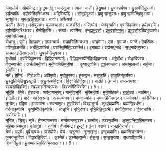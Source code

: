 

  
पिबा॒सोमं॑। सोम॑मिन्द्र। इ॒न्द्र॒मन्द॑तु। मन्द॑तुत्वा। त्वा॒यं। यन्ते॑। ते॒सु॒षाव॑। सु॒षाव॑हर्यश्व। सु॒सावेति॑सु॒साव॑। ह॒र्य॒श्वाद्रिः॑। ह॒र्य॒श्वेति॑हरिऽअश्व। अद्रि॒रित्यद्रिः॑।। सो॒तुर्बा॒हुभ्यां॑। बा॒हुभ्यां॒सुय॑तः। बा॒हुभ्या॒मिति॑बा॒हुऽभ्यां॑। सुय॑तो॒न। सुय॑त॒इति॒सुऽय॑तः। नार्वा॑। अर्वेत्यर्वा॑।।  
यस्ते॑। ते॒मदः॑। मदो॒युज्यः॑। युज्य॒श्चारुः॑। चारु॒रस्ति॑। अस्ति॒येन॑। येन॑वृ॒त्राणि॑। वृ॒त्राणि॑हर्यश्व। ह॒र्य॒श्व॒हंसि॑। ह॒र्य॒श्वेति॑हरिऽअश्व। हंसीति॒हंसि॑।। सत्वां। त्वामि॑न्द्र। इ॒न्द्र॒प्र॒भु॒व॒सो॒। प्र॒भु॒व॒सो॒म॒म॒त्तु॒। प्र॒भु॒व॒सो॒इति॑प्रभुऽवसो। म॒म॒त्त्विति॑ममत्तु।।  
बोधा॒सु। सुमे॑। मे॒म॒घ॒व॒न्। म॒घ॒व॒न्वाचं॑। म॒घ॒व॒न्निति॑मघऽवन्। वाच॒मेमां। एमां। इ॒मांयां। यान्ते॑। ते॒वशि॑ष्ठः। वशि॑ष्ठो॒अर्च॑ति। अर्च॑ति॒प्रश॑स्तिं। प्रश॑स्ति॒मिति॒प्रऽश॑स्तिं।। इ॒माब्रह्म॑। ब्रह्म॑सध॒मादे॑। स॒ध॒मादे॑जुषस्व। स॒ध॒माद॒इति॑स॒ध॒ऽमादे॑। जु॒ष॒स्वेति॑जुषस्व।।  
श्रु॒धीहवं॑। हवं॑विपिपा॒नस्य॑। वि॒पि॒पा॒नस्याद्रेः॑। वि॒पि॒पा॒नस्येति॑वि॒ऽपि॒पा॒नस्य॑। अद्रे॒र्बोधा॑। बोधा॒विप्र॑स्य। विप्र॒स्यार्च॑तः। अर्च॑तोमनी॒षां। म॒नी॒षामिति॑म॒नी॒षां।। कृ॒ष्वादुवां॑सि। दुवां॒स्यन्त॑मा। अन्त॑मा॒सचा॑। सचे॒मा। इ॒मेती॒मा।।  
नते॑। ते॒गिरः॑। गिरो॒अपि॑। अपि॑मृष्ये। मृ॒ष्ये॒तु॒रस्य॑। तु॒रस्य॒न। नसु॑ष्टु॒तिं। सु॒ष्टु॒तिम॑सु॒र्य॑स्य। सु॒स्तु॒तिमिति॑सु॒ऽस्तु॒तिं। अ॒सु॒र्य॑स्यवि॒द्वान्। वि॒द्वानिति॑वि॒द्वान्।। सदा॑ते। ते॒नाम॑। नाम॑स्वयशः। स्व॒य॒शो॒वि॒व॒क्मि॒। स्व॒य॒शइति॑स्वऽयशः। वि॒व॒क्मीति॑विवक्मि।। 5।।  
भूरि॒हि। हिते॑। ते॒शव॑ना। शव॑ना॒मानु॑षेषु। मानु॑षॆषु॒भूरि॑। भूरि॑मनी॒षी। म॒नी॒षीह॑वते। ह॒व॒ते॒त्वां। त्वामित्। इदितीत्।। मारे। आ॒रेअ॒स्मत्। अ॒स्मन्म॑घवन्। म॒घ॒व॒न्ज्योक्। म॒घ॒व॒न्निति॑मघऽवन्। ज्योक्कः॑। क॒रिति॑कः।।  
तुभ्येत्। इदि॒मा। इ॒मासव॑ना। सव॑नाशूर। शू॒र॒विश्वा॑। विश्वा॒तुभ्यं॑। तुभ्यं॒ब्रह्मा॑णि। ब्रह्मा॑णि॒वर्ध॑ना। वर्ध॑नाकृणॊमि। कृ॒णॊ॒मीति॑कृणॊमि।। त्वन्नृभिः॑। नृभि॒र्हव्यः॑। नृभि॒रिति॒नृऽभिः॑। हव्यो॑वि॒श्वधा॑। वि॒श्वधा॑सि। अ॒सीत्य॑सि।।  
नूचि॑त्। चि॒न्नु। नुते॑। ते॒मन्य॑मानस्य। मन्य॑मानस्य॒दस्म॑। दस्मोत्। उद॑श्नुवन्ति। अ॒श्नु॒व॒न्ति॒म॒हि॒मान॑स्य। म॒हि॒मान॑स्यमुग्र। उ॒ग्रेत्यु॑ग्र।। न॒वी॒र्यं॑। वी॒र्य॑मिन्द्र। इ॒न्द्र॒ते॒। ते॒न। नराधः॑। राध॒इति॒राधः॑।।  
येच॑। च॒पूर्वे॑। पूर्व॒ऋष॑यः। ऋष॑यो॒ये। येच॑। च॒नूत्नाः॑। नूत्ना॒इन्द्र॑। इन्द्र॒ब्रह्मा॑णि। ब्रह्मा॑णिज॒नय॑न्त। ज॒नय॑न्त॒विप्राः॑। विप्रा॒इति॒विप्राः॑।। अ॒स्मेते॑। अ॒स्मेइत्य॒स्मे। ते॒स॒न्तु॒। स॒न्तु॒स॒ख्या। स॒ख्याशि॒वानि॑। शि॒वानि॑यू॒यं। यू॒यम्पा॑तस्व॒स्तिभि॒स्सदा॑नः।। 6।।  
